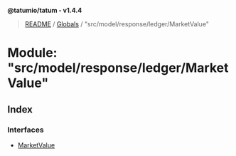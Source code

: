 **@tatumio/tatum - v1.4.4**

> [README](../README.md) / [Globals](../globals.md) / "src/model/response/ledger/MarketValue"

# Module: "src/model/response/ledger/MarketValue"

## Index

### Interfaces

* [MarketValue](../interfaces/_src_model_response_ledger_marketvalue_.marketvalue.md)
